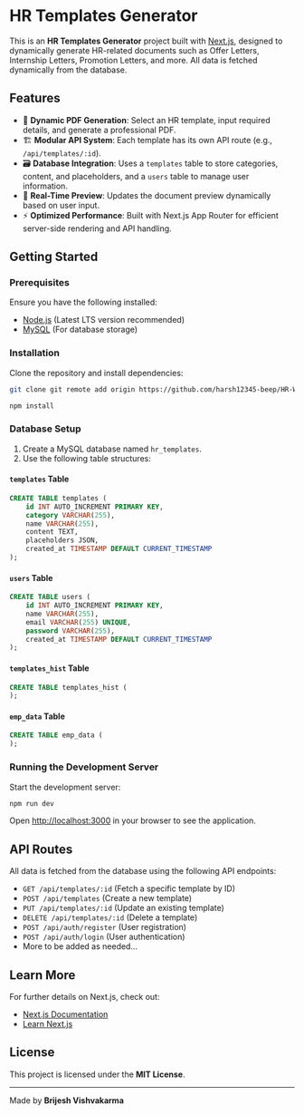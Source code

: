 # HR Templates Generator

This is an **HR Templates Generator** project built with [Next.js](https://nextjs.org), designed to dynamically generate HR-related documents such as Offer Letters, Internship Letters, Promotion Letters, and more. All data is fetched dynamically from the database.

## Features

- 📄 **Dynamic PDF Generation**: Select an HR template, input required details, and generate a professional PDF.
- 🏗️ **Modular API System**: Each template has its own API route (e.g., `/api/templates/:id`).
- 🗃️ **Database Integration**: Uses a `templates` table to store categories, content, and placeholders, and a `users` table to manage user information.
- 🔄 **Real-Time Preview**: Updates the document preview dynamically based on user input.
- ⚡ **Optimized Performance**: Built with Next.js App Router for efficient server-side rendering and API handling.

## Getting Started

### Prerequisites
Ensure you have the following installed:
- [Node.js](https://nodejs.org/) (Latest LTS version recommended)
- [MySQL](https://www.mysql.com/) (For database storage)

### Installation
Clone the repository and install dependencies:

```bash
git clone git remote add origin https://github.com/harsh12345-beep/HR-WEB.git

npm install
```

### Database Setup
1. Create a MySQL database named `hr_templates`.
2. Use the following table structures:

#### `templates` Table
```sql
CREATE TABLE templates (
    id INT AUTO_INCREMENT PRIMARY KEY,
    category VARCHAR(255),
    name VARCHAR(255),
    content TEXT,
    placeholders JSON,
    created_at TIMESTAMP DEFAULT CURRENT_TIMESTAMP
);
```

#### `users` Table
```sql
CREATE TABLE users (
    id INT AUTO_INCREMENT PRIMARY KEY,
    name VARCHAR(255),
    email VARCHAR(255) UNIQUE,
    password VARCHAR(255),
    created_at TIMESTAMP DEFAULT CURRENT_TIMESTAMP
);
```
#### `templates_hist` Table
```sql
CREATE TABLE templates_hist (
);


```
#### `emp_data` Table
```sql
CREATE TABLE emp_data (
);

```


### Running the Development Server

Start the development server:

```bash
npm run dev
```

Open [http://localhost:3000](http://localhost:3000) in your browser to see the application.


## API Routes
All data is fetched from the database using the following API endpoints:

- `GET /api/templates/:id` (Fetch a specific template by ID)
- `POST /api/templates` (Create a new template)
- `PUT /api/templates/:id` (Update an existing template)
- `DELETE /api/templates/:id` (Delete a template)
- `POST /api/auth/register` (User registration)
- `POST /api/auth/login` (User authentication)
- More to be added as needed...



## Learn More
For further details on Next.js, check out:
- [Next.js Documentation](https://nextjs.org/docs)
- [Learn Next.js](https://nextjs.org/learn)

## License
This project is licensed under the **MIT License**.

---

Made by **Brijesh Vishvakarma**